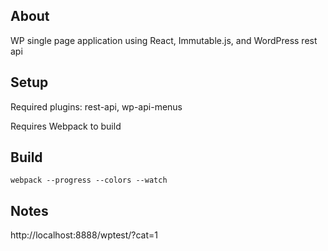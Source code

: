 ## About

WP single page application using React, Immutable.js, and WordPress rest api

## Setup

Required plugins: rest-api, wp-api-menus

Requires Webpack to build

## Build

`webpack --progress --colors --watch`

## Notes

http://localhost:8888/wptest/?cat=1
